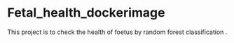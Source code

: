 # Fetal_health_dockerimage
This project is to check the health of foetus by random forest classification .
